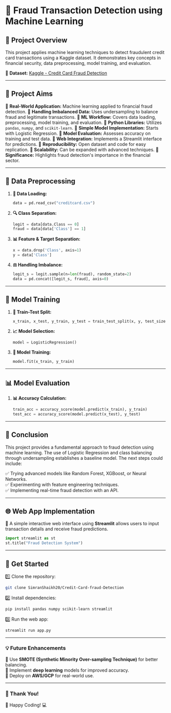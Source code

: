 # 🚀 Fraud Transaction Detection using Machine Learning

## 📌 Project Overview
This project applies machine learning techniques to detect fraudulent credit card transactions using a Kaggle dataset. It demonstrates key concepts in financial security, data preprocessing, model training, and evaluation.

📂 **Dataset:** [Kaggle - Credit Card Fraud Detection](https://www.kaggle.com/datasets/mlg-ulb/creditcardfraud)

---

## 🎯 Project Aims

🔹 **Real-World Application:** Machine learning applied to financial fraud detection.
🔹 **Handling Imbalanced Data:** Uses undersampling to balance fraud and legitimate transactions.
🔹 **ML Workflow:** Covers data loading, preprocessing, model training, and evaluation.
🔹 **Python Libraries:** Utilizes `pandas`, `numpy`, and `scikit-learn`.
🔹 **Simple Model Implementation:** Starts with Logistic Regression.
🔹 **Model Evaluation:** Assesses accuracy on training and test data.
🔹 **Web Integration:** Implements a Streamlit interface for predictions.
🔹 **Reproducibility:** Open dataset and code for easy replication.
🔹 **Scalability:** Can be expanded with advanced techniques.
🔹 **Significance:** Highlights fraud detection's importance in the financial sector.

---

## 🔧 Data Preprocessing

1. **📂 Data Loading:**
   ```python
   data = pd.read_csv("creditcard.csv")
   ```

2. **🔍 Class Separation:**
   ```python
   legit = data[data.Class == 0]
   fraud = data[data['Class'] == 1]
   ```

3. **📊 Feature & Target Separation:**
   ```python
   x = data.drop('Class', axis=1)
   y = data['Class']
   ```

4. **⚖ Handling Imbalance:**
   ```python
   legit_s = legit.sample(n=len(fraud), random_state=2)
   data = pd.concat([legit_s, fraud], axis=0)
   ```

---

## 🤖 Model Training

1. **📌 Train-Test Split:**
   ```python
   x_train, x_test, y_train, y_test = train_test_split(x, y, test_size=0.2, stratify=y, random_state=2)
   ```

2. **📈 Model Selection:**
   ```python
   model = LogisticRegression()
   ```

3. **🎯 Model Training:**
   ```python
   model.fit(x_train, y_train)
   ```

---

## 📊 Model Evaluation

1. **📊 Accuracy Calculation:**
   ```python
   train_acc = accuracy_score(model.predict(x_train), y_train)
   test_acc = accuracy_score(model.predict(x_test), y_test)
   ```

---

## 🎯 Conclusion
This project provides a fundamental approach to fraud detection using machine learning. The use of Logistic Regression and class balancing through undersampling establishes a baseline model. The next steps could include:

✅ Trying advanced models like Random Forest, XGBoost, or Neural Networks.  
✅ Experimenting with feature engineering techniques.  
✅ Implementing real-time fraud detection with an API.  

---

## 🌐 Web App Implementation
🔹 A simple interactive web interface using **Streamlit** allows users to input transaction details and receive fraud predictions.

```python
import streamlit as st
st.title("Fraud Detection System")
```

---

## 📌 Get Started
1️⃣ Clone the repository:  
   ```bash
   git clone SimranShaikh20/Credit-Card-fraud-Detection
   ```
2️⃣ Install dependencies:  
   ```bash
   pip install pandas numpy scikit-learn streamlit
   ```
3️⃣ Run the web app:  
   ```bash
   streamlit run app.py
   ```

---

### 💡 Future Enhancements
🔹 Use **SMOTE (Synthetic Minority Over-sampling Technique)** for better balancing.  
🔹 Implement **deep learning** models for improved accuracy.  
🔹 Deploy on **AWS/GCP** for real-world use.

---

### 📢 Thank You!
🚀 Happy Coding! 💻
